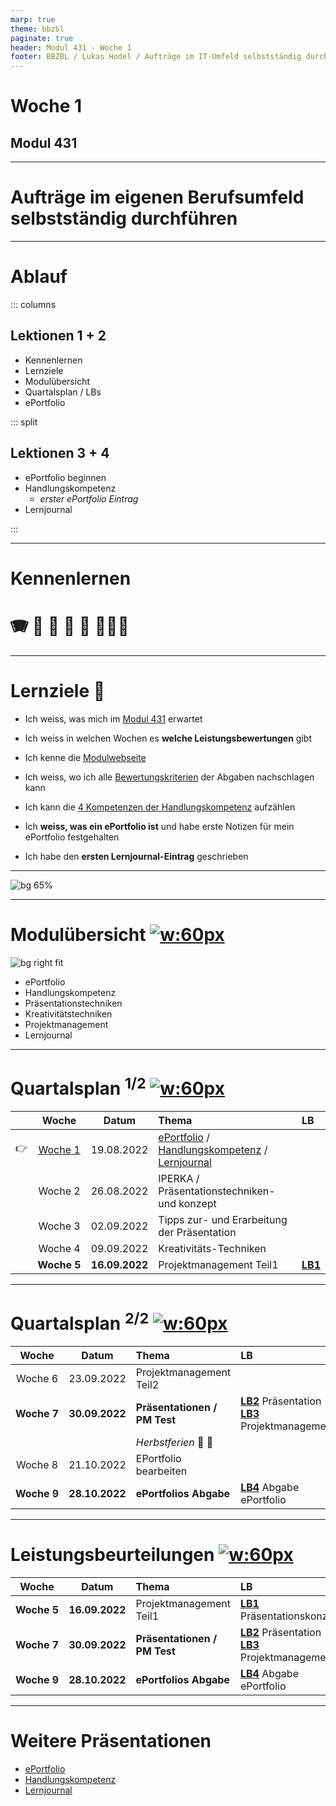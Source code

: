 ```yaml
---
marp: true
theme: bbzbl
paginate: true
header: Modul 431 - Woche 1
footer: BBZBL / Lukas Hodel / Aufträge im IT-Umfeld selbstständig durchführen
---
```


<!-- _class: big center -->

# Woche 1
## Modul 431 

---

<!-- _class: big -->

# **Aufträge** im eigenen Berufsumfeld **selbstständig durchführen**

---

# Ablauf

::: columns

## Lektionen **1 + 2**

- Kennenlernen
- Lernziele
- Modulübersicht
- Quartalsplan / LBs
- ePortfolio

::: split

## Lektionen **3 + 4**

- ePortfolio beginnen
- Handlungskompetenz
  - _erster ePortfolio Eintrag_
- Lernjournal

:::


---

<!-- _class: big -->

# Kennenlernen
# <!--fit--> :accordion: :guitar: :climbing: :runner: :lotus_position: :family_man_woman_girl:  

---

# Lernziele :dart:

- Ich weiss, was mich im [Modul 431](https://codingluke.github.io/bbzbl-modul-431/docs/) erwartet

- Ich weiss in welchen Wochen es **welche Leistungsbewertungen** gibt
- Ich kenne die [Modulwebseite](https://codingluke.github.io/bbzbl-modul-431)
- Ich weiss, wo ich alle [Bewertungskriterien](https://codingluke.github.io/bbzbl-modul-431/docs/beurteilungen) der Abgaben nachschlagen kann
- Ich kann die [4 Kompetenzen der Handlungskompetenz](https://codingluke.github.io/bbzbl-modul-431/docs/themen/handlungskompetenz#4-kompetenzen) aufzählen
- Ich **weiss, was ein ePortfolio ist** und habe erste Notizen für mein ePortfolio festgehalten
- Ich habe den **ersten Lernjournal-Eintrag** geschrieben

---

![bg 65%](./images/missverstaendnis-baum.jpg)

---

# Modulübersicht [![w:60px](./images/qrcode-themen.svg)](https://codingluke.github.io/bbzbl-modul-431/docs/themen/)

![bg right fit](./images/kompass.jpg)

- ePortfolio
- Handlungskompetenz
- Präsentationstechniken
- Kreativitätstechniken
- Projektmanagement
- Lernjournal

---

# Quartalsplan <sup>1/2</sup> [![w:60px](./images/qrcode-lektionen.svg)](https://codingluke.github.io/bbzbl-modul-431/docs/lektionen/)

||Woche | Datum | Thema | LB
:---:|:---:|:---:|:---|:---
:point_right:|[Woche&nbsp;1](./woche-1.md) | 19.08.2022 | [ePortfolio](../themen/eportfolio.md) / [Handlungskompetenz](../themen/handlungskompetenz.md) / [Lernjournal](../themen/lernjournal.md) | 
||Woche&nbsp;2 | 26.08.2022 | IPERKA / Präsentationstechniken- und konzept | 
||Woche&nbsp;3 | 02.09.2022 | Tipps zur- und Erarbeitung der Präsentation | 
||Woche&nbsp;4 | 09.09.2022 | Kreativitäts-Techniken | 
||**Woche&nbsp;5** | **16.09.2022** | Projektmanagement Teil1 | [**LB1**](../beurteilungen/LB1.md) 
---


# Quartalsplan <sup>2/2</sup> [![w:60px](./images/qrcode-lektionen.svg)](https://codingluke.github.io/bbzbl-modul-431/docs/lektionen/)

Woche | Datum | Thema | LB
:---:|:---:|:---|:---
|Woche&nbsp;6 | 23.09.2022 | Projektmanagement Teil2 | 
|**Woche&nbsp;7** | **30.09.2022** | **Präsentationen / PM Test** | [**LB2**](../beurteilungen/LB2.md) Präsentation<br/>[**LB3**](../beurteilungen/LB3.md) Projektmanagement
||| _Herbstferien_ :roller_coaster: :ferris_wheel: | 
|Woche&nbsp;8 | 21.10.2022 | EPortfolio bearbeiten | 
|**Woche&nbsp;9** | **28.10.2022** | **ePortfolios Abgabe** | [**LB4**](../beurteilungen/LB4.md) Abgabe ePortfolio

---

# Leistungsbeurteilungen [![w:60px](./images/qrcode-beurteilungen.svg)](https://codingluke.github.io/bbzbl-modul-431/docs/beurteilungen/)

Woche | Datum | Thema | LB
:---:|:---:|:---|:---
|**Woche&nbsp;5** | **16.09.2022** | Projektmanagement Teil1 | [**LB1**](../beurteilungen/LB1.md) Präsentationskonzept
|**Woche&nbsp;7** | **30.09.2022** | **Präsentationen / PM Test** | [**LB2**](../beurteilungen/LB2.md) Präsentation<br/>[**LB3**](../beurteilungen/LB3.md) Projektmanagement
|**Woche&nbsp;9** | **28.10.2022** | **ePortfolios Abgabe** | [**LB4**](../beurteilungen/LB4.md) Abgabe ePortfolio

---

# Weitere Präsentationen

- [ePortfolio](https://codingluke.github.io/bbzbl-modul-431/slides/eportfolio)
- [Handlungskompetenz](https://codingluke.github.io/bbzbl-modul-431/slides/handlungskompetenz)
- [Lernjournal](https://codingluke.github.io/bbzbl-modul-431/slides/lernjournal)
